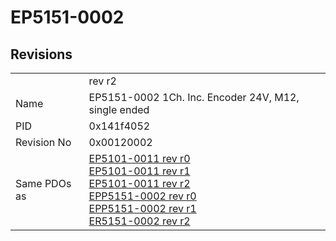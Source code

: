 # EP5151-0002

## Revisions
<table>
<tr>
<td></td>
<td>rev r2</td>
</tr>
<tr>
<td>Name</td>
<td>EP5151-0002 1Ch. Inc. Encoder 24V, M12, single ended</td>
</tr>
<tr>
<td>PID</td>
<td>0x141f4052</td>
</tr>
<tr>
<td>Revision No</td>
<td>0x00120002</td>
</tr>
<tr>
<td>Same PDOs as</td>
<td><a href="EP5101-0011.md">EP5101-0011 rev r0</a><br/><a href="EP5101-0011.md">EP5101-0011 rev r1</a><br/><a href="EP5101-0011.md">EP5101-0011 rev r2</a><br/><a href="EPP5151-0002.md">EPP5151-0002 rev r0</a><br/><a href="EPP5151-0002.md">EPP5151-0002 rev r1</a><br/><a href="ER5151-0002.md">ER5151-0002 rev r2</a></td>
</tr>
</table>
